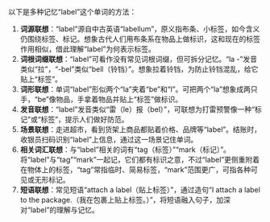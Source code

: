 以下是多种记忆“label”这个单词的方法：
1. **词源联想**：“label”源自中古英语“labellum”，原义指布条、小标签，如今含义仍围绕标签、标记。想象古代人们用布条系在物品上做标识，这和现在的标签作用相似，借此理解“label”为何表示标签。
2. **词根词缀联想**：“label”可看作没有常见词根词缀，但可拆分记忆。“la -”发音类似“拉”，“-bel”类似“bell（铃铛）”。想象拉着铃铛，为防止铃铛混乱，给它贴上“标签”。
3. **词形联想**：单词“label”形似两个“la”夹着“be”和“l”。可把两个“la”想象成两只手，“be”像物品，手拿着物品并贴上“标签”做标识。
4. **发音联想**：“label”发音类似“雷（le）报（bel）”，可联想为打雷预警像一种“标记”或“标签”，提示人们做好防范。
5. **场景联想**：走进超市，看到货架上商品都贴着价格、品牌等“label”。结账时，收银员扫码识别“label”上信息，通过这一场景记住单词。
6. **相关词汇联想**：与“label”相关的词有“tag（标签）”“mark（标记）”。将“label”与“tag”“mark”一起记，它们都有标识之意，不过“label”更侧重附着在物体上的标签，“tag”常指临时、简易标签，“mark”范围更广，可指各种可见或无形标记。
7. **短语联想**：常见短语“attach a label（贴上标签）”，通过造句“I attach a label to the package.（我在包裹上贴上标签。）”，将短语融入句子，加深对“label”的理解与记忆。 